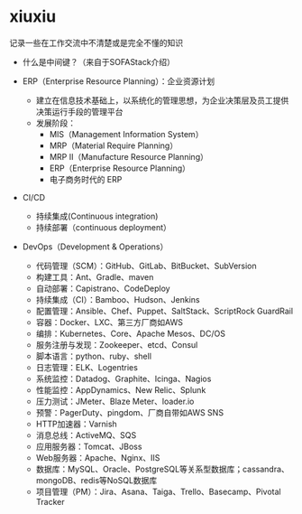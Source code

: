 # xiuxiu
记录一些在工作交流中不清楚或是完全不懂的知识

* 什么是中间键？（来自于SOFAStack介绍）

* ERP（Enterprise Resource Planning）：企业资源计划
  + 建立在信息技术基础上，以系统化的管理思想，为企业决策层及员工提供决策运行手段的管理平台
  + 发展阶段：
    - MIS（Management Information System）
    - MRP（Material Require Planning）
    - MRP II（Manufacture Resource Planning）
    - ERP（Enterprise Resource Planning）
    - 电子商务时代的 ERP

* CI/CD
  - 持续集成(Continuous integration)
  - 持续部署（continuous deployment）

* DevOps（Development & Operations）
  + 代码管理（SCM）：GitHub、GitLab、BitBucket、SubVersion
  + 构建工具：Ant、Gradle、maven
  + 自动部署：Capistrano、CodeDeploy
  + 持续集成（CI）：Bamboo、Hudson、Jenkins
  + 配置管理：Ansible、Chef、Puppet、SaltStack、ScriptRock GuardRail
  + 容器：Docker、LXC、第三方厂商如AWS
  + 编排：Kubernetes、Core、Apache Mesos、DC/OS
  + 服务注册与发现：Zookeeper、etcd、Consul
  + 脚本语言：python、ruby、shell
  + 日志管理：ELK、Logentries
  + 系统监控：Datadog、Graphite、Icinga、Nagios
  + 性能监控：AppDynamics、New Relic、Splunk
  + 压力测试：JMeter、Blaze Meter、loader.io
  + 预警：PagerDuty、pingdom、厂商自带如AWS SNS
  + HTTP加速器：Varnish
  + 消息总线：ActiveMQ、SQS
  + 应用服务器：Tomcat、JBoss
  + Web服务器：Apache、Nginx、IIS
  + 数据库：MySQL、Oracle、PostgreSQL等关系型数据库；cassandra、mongoDB、redis等NoSQL数据库
  + 项目管理（PM）：Jira、Asana、Taiga、Trello、Basecamp、Pivotal Tracker
